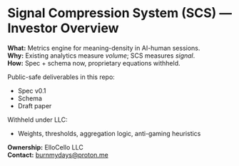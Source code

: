 # Signal Compression System (SCS) — Investor Overview

**What:** Metrics engine for meaning-density in AI-human sessions.  
**Why:** Existing analytics measure *volume*; SCS measures *signal*.  
**How:** Spec + schema now, proprietary equations withheld.

Public-safe deliverables in this repo:  
- Spec v0.1  
- Schema  
- Draft paper  

Withheld under LLC:  
- Weights, thresholds, aggregation logic, anti-gaming heuristics  

**Ownership:** ElloCello LLC  
**Contact:** burnmydays@proton.me
